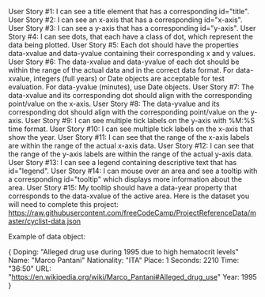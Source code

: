 User Story #1: I can see a title element that has a corresponding id="title".
User Story #2: I can see an x-axis that has a corresponding id="x-axis".
User Story #3: I can see a y-axis that has a corresponding id="y-axis".
User Story #4: I can see dots, that each have a class of dot, which represent the data being plotted.
User Story #5: Each dot should have the properties data-xvalue and data-yvalue containing their corresponding x and y values.
User Story #6: The data-xvalue and data-yvalue of each dot should be within the range of the actual data and in the correct data format. For data-xvalue, integers (full years) or Date objects are acceptable for test evaluation. For data-yvalue (minutes), use Date objects.
User Story #7: The data-xvalue and its corresponding dot should align with the corresponding point/value on the x-axis.
User Story #8: The data-yvalue and its corresponding dot should align with the corresponding point/value on the y-axis.
User Story #9: I can see multiple tick labels on the y-axis with %M:%S time format.
User Story #10: I can see multiple tick labels on the x-axis that show the year.
User Story #11: I can see that the range of the x-axis labels are within the range of the actual x-axis data.
User Story #12: I can see that the range of the y-axis labels are within the range of the actual y-axis data.
User Story #13: I can see a legend containing descriptive text that has id="legend".
User Story #14: I can mouse over an area and see a tooltip with a corresponding id="tooltip" which displays more information about the area.
User Story #15: My tooltip should have a data-year property that corresponds to the data-xvalue of the active area.
Here is the dataset you will need to complete this project: https://raw.githubusercontent.com/freeCodeCamp/ProjectReferenceData/master/cyclist-data.json

Example of data object:

{
    Doping: "Alleged drug use during 1995 due to high hematocrit levels"
Name: "Marco Pantani"
Nationality: "ITA"
Place: 1
Seconds: 2210
Time: "36:50"
URL: "https://en.wikipedia.org/wiki/Marco_Pantani#Alleged_drug_use"
Year: 1995
}
